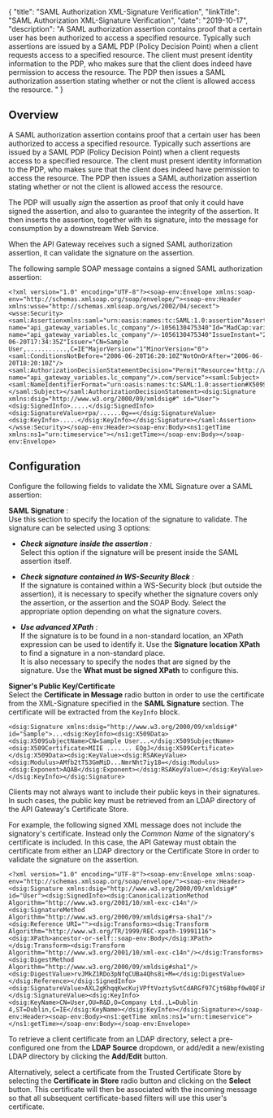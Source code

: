 {
"title": "SAML Authorization XML-Signature Verification",
"linkTitle": "SAML Authorization XML-Signature Verification",
"date": "2019-10-17",
"description": "A SAML authorization assertion contains proof that a certain user has been authorized to access a specified resource. Typically such assertions are issued by a SAML PDP (Policy Decision Point) when a client requests access to a specified resource. The client must present identity information to the PDP, who makes sure that the client does indeed have permission to access the resource. The PDP then issues a SAML authorization assertion stating whether or not the client is allowed access the resource. "
}
<div id="p_authz_saml_xml_sig_over">

Overview
--------

A SAML authorization assertion contains proof that a certain user has been authorized to access a specified resource. Typically such assertions are issued by a SAML PDP (Policy Decision Point) when a client requests access to a specified resource. The client must present identity information to the PDP, who makes sure that the client does indeed have permission to access the resource. The PDP then issues a SAML authorization assertion stating whether or not the client is allowed access the resource.

The PDP will usually *sign*
the assertion as proof that only it could have signed the assertion, and also to guarantee the integrity of the assertion. It then inserts the assertion, together with its signature, into the message for consumption by a downstream Web Service.

When the API Gateway receives such a signed SAML authorization assertion, it can validate the signature on the assertion.

The following sample SOAP message contains a signed SAML authorization assertion:

    <?xml version="1.0" encoding="UTF-8"?><soap-env:Envelope xmlns:soap-env="http://schemas.xmlsoap.org/soap/envelope/"><soap-env:Header xmlns:wsse="http://schemas.xmlsoap.org/ws/2002/04/secext"><wsse:Security><saml:Assertionxmlns:saml="urn:oasis:names:tc:SAML:1.0:assertion"AssertionID="MadCap:variable name="api_gateway_variables.lc_company"/>-1056130475340"Id="MadCap:variable name="api_gateway_variables.lc_company"/>-1056130475340"IssueInstant="2006-06-20T17:34:35Z"Issuer="CN=Sample User,...........,C=IE"MajorVersion="1"MinorVersion="0"><saml:ConditionsNotBefore="2006-06-20T16:20:10Z"NotOnOrAfter="2006-06-20T18:20:10Z"/><saml:AuthorizationDecisionStatementDecision="Permit"Resource="http://www.MadCap:variable name="api_gateway_variables.lc_company"/>.com/service"><saml:Subject><saml:NameIdentifierFormat="urn:oasis:names:tc:SAML:1.0:assertion#X509SubjectName">sample</saml:NameIdentifier></saml:Subject></saml:AuthorizationDecisionStatement><dsig:Signature xmlns:dsig="http://www.w3.org/2000/09/xmldsig#" id="User"><dsig:SignedInfo>.....</dsig:SignedInfo><dsig:SignatureValue>rpa/......0g==</dsig:SignatureValue><dsig:KeyInfo>.....</dsig:KeyInfo></dsig:Signature></saml:Assertion></wsse:Security></soap-env:Header><soap-env:Body><ns1:getTime xmlns:ns1="urn:timeservice"></ns1:getTime></soap-env:Body></soap-env:Envelope>

</div>

<div id="p_authz_saml_xml_sig_conf">

Configuration
-------------

Configure the following fields to validate the XML Signature over a SAML assertion:

**SAML Signature**
:\
Use this section to specify the location of the signature to validate. The signature can be selected using 3 options:

-   ***Check signature inside the assertion**
    :*\
    Select this option if the signature will be present inside the SAML assertion itself.

-   ***Check signature contained in WS-Security Block**
    :*\
    If the signature is contained within a WS-Security block (but outside the assertion), it is necessary to specify whether the signature covers only the assertion, or the assertion and the SOAP Body. Select the appropriate option depending on what the signature covers.

-   ***Use advanced XPath**
    :*\
    If the signature is to be found in a non-standard location, an XPath expression can be used to identify it. Use the **Signature location XPath**
    to find a signature in a non-standard place.\
    It is also necessary to specify the nodes that are signed by the signature. Use the **What must be signed XPath**
    to configure this.

**Signer's Public Key/Certificate**\
Select the **Certificate in Message**
radio button in order to use the certificate from the XML-Signature specified in the **SAML Signature**
section. The certificate will be extracted from the `KeyInfo`
block.

    <dsig:Signature xmlns:dsig="http://www.w3.org/2000/09/xmldsig#" id="Sample">...<dsig:KeyInfo><dsig:X509Data><dsig:X509SubjectName>CN=Sample User...</dsig:X509SubjectName><dsig:X509Certificate>MIIE ....... EQgJ</dsig:X509Certificate></dsig:X509Data><dsig:KeyValue><dsig:RSAKeyValue><dsig:Modulus>AMfb2tT53GmMiD...NmrNht7iy18=</dsig:Modulus><dsig:Exponent>AQAB</dsig:Exponent></dsig:RSAKeyValue></dsig:KeyValue></dsig:KeyInfo></dsig:Signature>

Clients may not always want to include their public keys in their signatures. In such cases, the public key must be retrieved from an LDAP directory of the API Gateway's Certificate Store.

For example, the following signed XML message does not include the signatory's certificate. Instead only the *Common Name*
of the signatory's certificate is included. In this case, the API Gateway must obtain the certificate from either an LDAP directory or the Certificate Store in order to validate the signature on the assertion.

    <?xml version="1.0" encoding="UTF-8"?><soap-env:Envelope xmlns:soap-env="http://schemas.xmlsoap.org/soap/envelope/"><soap-env:Header><dsig:Signature xmlns:dsig="http://www.w3.org/2000/09/xmldsig#" id="User"><dsig:SignedInfo><dsig:CanonicalizationMethod Algorithm="http://www.w3.org/2001/10/xml-exc-c14n"/><dsig:SignatureMethod Algorithm="http://www.w3.org/2000/09/xmldsig#rsa-sha1"/><dsig:Reference URI=""><dsig:Transforms><dsig:Transform Algorithm="http://www.w3.org/TR/1999/REC-xpath-19991116"><dsig:XPath>ancestor-or-self::soap-env:Body</dsig:XPath></dsig:Transform><dsig:Transform Algorithm="http://www.w3.org/2001/10/xml-exc-c14n"/></dsig:Transforms><dsig:DigestMethod Algorithm="http://www.w3.org/2000/09/xmldsig#sha1"/><dsig:DigestValue>rvJMkZ1RDo3pNfqCUBa4Qhs8i+M=</dsig:DigestValue></dsig:Reference></dsig:SignedInfo><dsig:SignatureValue>AXL2gKhqqKwcKujVPftVoztySvtCdARGf97Cjt6Bbpf0w8QFiNuLJncQVnKBcQ+91KvudYZ/Sk8u7tXhoEiLvNwg76B2STPh+ypEWO+J7OSPedlUdnfVRRvWvjYLwJVjGNZ+mMTxvfO1wwcIb2Hg94n1BOaeBrNJ+2uO4i87W5TyufAGI+V8S6oSpPc5KQeHLXoyHS2+fXyqReSiwdhOeli4D4xT+HbjRgYJIwIikXn2k1FrD/hnd1/xVf/LjrOwoY9id8W3IcZAzMIRh5SBZjWHYOQzk79xy4YDpzNVYIOBlaAFqzg9G+Z4VYj+RdgrIVHhOXt+mq+fGZV6VheWGQ==</dsig:SignatureValue><dsig:KeyInfo><dsig:KeyName>CN=User,OU=R&D,O=Company Ltd.,L=Dublin 4,ST=Dublin,C=IE</dsig:KeyName></dsig:KeyInfo></dsig:Signature></soap-env:Header><soap-env:Body><ns1:getTime xmlns:ns1="urn:timeservice"></ns1:getTime></soap-env:Body></soap-env:Envelope>

To retrieve a client certificate from an LDAP directory, select a pre-configured one from the **LDAP Source**
dropdown, or add/edit a new/existing LDAP directory by clicking the **Add/Edit**
button.

Alternatively, select a certificate from the Trusted Certificate Store by selecting the **Certificate in Store**
radio button and clicking on the **Select**
button. This certificate will then be associated with the incoming message so that all subsequent certificate-based filters will use this user's certificate.

</div>
